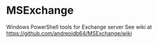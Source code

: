 # MSExchange
Windows PowerShell tools for Exchange server
See wiki at https://github.com/andreoidb64/MSExchange/wiki
